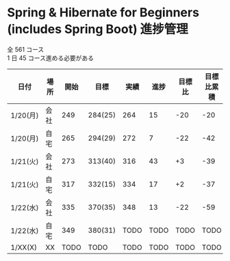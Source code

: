 # Spring & Hibernate for Beginners (includes Spring Boot) 進捗管理

全 561 コース  
1 日 45 コース進める必要がある

| 日付     | 場所 | 開始 | 目標    | 実績 | 進捗 | 目標比 | 目標比累積 |
| -------- | ---- | ---- | ------- | ---- | ---- | ------ | ---------- |
| 1/20(月) | 会社 | 249  | 284(25) | 264  | 15   | -20    | -20        |
| 1/20(月) | 自宅 | 265  | 294(29) | 272  | 7    | -22    | -42        |
| 1/21(火) | 会社 | 273  | 313(40) | 316  | 43   | +3     | -39        |
| 1/21(火) | 自宅 | 317  | 332(15) | 334  | 17   | +2     | -37        |
| 1/22(水) | 会社 | 335  | 370(35) | 348  | 13   | -22    | -59        |
| 1/22(水) | 自宅 | 349  | 380(31) | TODO | TODO | TODO   | TODO       |
| 1/XX(X)  | XX   | TODO | TODO    | TODO | TODO | TODO   | TODO       |
